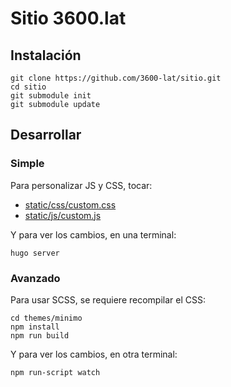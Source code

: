 # Sitio 3600.lat

## Instalación

```
git clone https://github.com/3600-lat/sitio.git
cd sitio
git submodule init
git submodule update
```

## Desarrollar

### Simple

Para personalizar JS y CSS, tocar:

- [static/css/custom.css](static/css/custom.css)
- [static/js/custom.js](static/js/custom.js)

Y para ver los cambios, en una terminal:

```
hugo server
```

### Avanzado

Para usar SCSS, se requiere recompilar el CSS:

```
cd themes/minimo
npm install
npm run build
```

Y para ver los cambios, en otra terminal:

```
npm run-script watch
```

